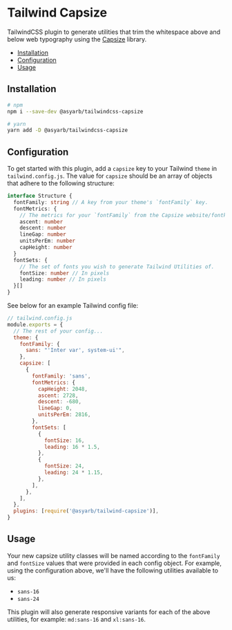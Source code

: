 # Tailwind Capsize <!-- omit in toc -->

TailwindCSS plugin to generate utilities that trim the whitespace above and
below web typography using the [Capsize](https://github.com/seek-oss/capsize)
library.

- [Installation](#installation)
- [Configuration](#configuration)
- [Usage](#usage)

## Installation

```bash
# npm
npm i --save-dev @asyarb/tailwindcss-capsize

# yarn
yarn add -D @asyarb/tailwindcss-capsize
```

## Configuration

To get started with this plugin, add a `capsize` key to your Tailwind `theme`
in `tailwind.config.js`. The value for `capsize` should be an array of
objects that adhere to the following structure:

```ts
interface Structure {
  fontFamily: string // A key from your theme's `fontFamily` key.
  fontMetrics: {
    // The metrics for your `fontFamily` from the Capsize website/fontkit.
    ascent: number
    descent: number
    lineGap: number
    unitsPerEm: number
    capHeight: number
  }
  fontSets: {
    // The set of fonts you wish to generate Tailwind Utilities of.
    fontSize: number // In pixels
    leading: number // In pixels
  }[]
}
```

See below for an example Tailwind config file:

```js
// tailwind.config.js
module.exports = {
  // The rest of your config...
  theme: {
    fontFamily: {
      sans: "'Inter var', system-ui'",
    },
    capsize: [
      {
        fontFamily: 'sans',
        fontMetrics: {
          capHeight: 2048,
          ascent: 2728,
          descent: -680,
          lineGap: 0,
          unitsPerEm: 2816,
        },
        fontSets: [
          {
            fontSize: 16,
            leading: 16 * 1.5,
          },
          {
            fontSize: 24,
            leading: 24 * 1.15,
          },
        ],
      },
    ],
  },
  plugins: [require('@asyarb/tailwind-capsize')],
}
```

## Usage

Your new capsize utility classes will be named according to the `fontFamily`
and `fontSize` values that were provided in each config object. For example,
using the configuration above, we'll have the following utilities available
to us:

- `sans-16`
- `sans-24`

This plugin will also generate responsive variants for each of the above
utilities, for example: `md:sans-16` and `xl:sans-16`.
